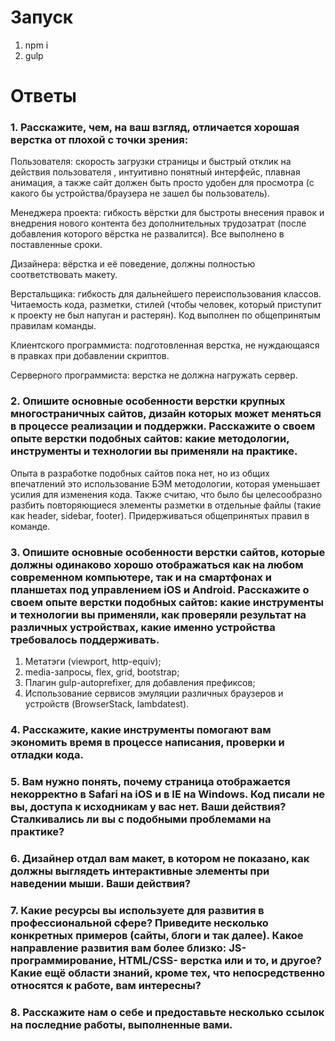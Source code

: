 # Запуск
1. npm i
2. gulp

# Ответы
### 1. Расскажите, чем, на ваш взгляд, отличается хорошая верстка от плохой с точки зрения:

 Пользователя: скорость загрузки страницы и быстрый отклик на действия пользователя , интуитивно понятный интерфейс, плавная анимация, а также сайт должен быть просто удобен для просмотра (с какого бы устройства/браузера не зашел бы пользователь).
 
 Менеджера проекта: гибкость вёрстки для быстроты внесения правок и внедрения нового контента без дополнительных трудозатрат (после добавления которого вёрстка не развалится). Все выполнено в поставленные сроки.
 
 Дизайнера: вёрстка и её поведение, должны полностью соответствовать макету. 
 
 Верстальщика: гибкость для дальнейшего переиспользования классов. Читаемость кода, разметки, стилей (чтобы человек, который приступит к проекту не был напуган и растерян). Код выполнен по общепринятым правилам команды. 
 
 Клиентского программиста: подготовленная верстка, не нуждающаяся в правках при добавлении скриптов.   
 
 Серверного программиста: верстка не должна нагружать сервер. 
 
### 2. Опишите основные особенности верстки крупных многостраничных сайтов, дизайн которых может меняться в процессе реализации и поддержки. Расскажите о своем опыте верстки подобных сайтов: какие методологии, инструменты и технологии вы применяли на практике. 
 Опыта в разработке подобных сайтов пока нет, но из общих впечатлений это использование БЭМ методологии, которая уменьшает усилия для изменения кода. Также считаю, что было бы целесообразно разбить повторяющиеся элементы разметки в отдельные файлы (такие как header, sidebar, footer). Придерживаться общепринятых правил в команде.
 
### 3. Опишите основные особенности верстки сайтов, которые должны одинаково хорошо отображаться как на любом современном компьютере, так и на смартфонах и планшетах под управлением iOS и Android. Расскажите о своем опыте верстки подобных сайтов: какие инструменты и технологии вы применяли, как проверяли результат на различных устройствах, какие именно устройства требовалось поддерживать.
 
 1.	Метатэги (viewport, http-equiv);
 2.	media-запросы, flex, grid, bootstrap; 
 3.	Плагин gulp-autoprefixer, для добавления префиксов;
 4.	Использование сервисов эмуляции различных браузеров и устройств (BrowserStack, lambdatest).

 
### 4. Расскажите, какие инструменты помогают вам экономить время в процессе написания, проверки и отладки кода.

### 5. Вам нужно понять, почему страница отображается некорректно в Safari на iOS и в IE на Windows. Код писали не вы, доступа к исходникам у вас нет. Ваши действия? Сталкивались ли вы с подобными проблемами на практике?

### 6. Дизайнер отдал вам макет, в котором не показано, как должны выглядеть интерактивные элементы при наведении мыши. Ваши действия?

### 7. Какие ресурсы вы используете для развития в профессиональной сфере? Приведите несколько конкретных примеров (сайты, блоги и так далее). Какое направление развития вам более близко: JS-программирование, HTML/CSS- верстка или и то, и другое? Какие ещё области знаний, кроме тех, что непосредственно относятся к работе, вам интересны?

### 8. Расскажите нам о себе и предоставьте несколько ссылок на последние работы, выполненные вами.
